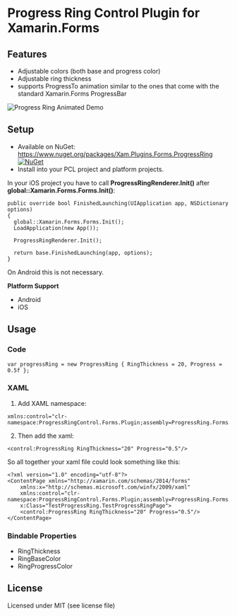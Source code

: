 # Progress Ring Control Plugin for Xamarin.Forms

## Features
* Adjustable colors (both base and progress color)
* Adjustable ring thickness
* supports ProgressTo animation similar to the ones that come with the standard Xamarin.Forms ProgressBar

![Progress Ring Animated Demo](https://raw.githubusercontent.com/AndreasHennig/ProgressRingPlugin/master/images/ProgressRingAnimatedDemo.gif)

## Setup

* Available on NuGet: https://www.nuget.org/packages/Xam.Plugins.Forms.ProgressRing [![NuGet](https://img.shields.io/nuget/v/Xam.Plugins.Forms.ProgressRing.svg?label=NuGet)](https://www.nuget.org/packages/Xam.Plugins.Forms.ProgressRing/)
* Install into your PCL project and platform projects.

In your iOS project you have to call __ProgressRingRenderer.Init()__ after __global::Xamarin.Forms.Forms.Init()__:
```
public override bool FinishedLaunching(UIApplication app, NSDictionary options)
{
  global::Xamarin.Forms.Forms.Init();
  LoadApplication(new App());
  
  ProgressRingRenderer.Init();

  return base.FinishedLaunching(app, options);
}
```

On Android this is not necessary.

**Platform Support**
* Android
* iOS

## Usage

### Code
```
var progressRing = new ProgressRing { RingThickness = 20, Progress = 0.5f };
```

### XAML
1. Add XAML namespace:
```
xmlns:control="clr-namespace:ProgressRingControl.Forms.Plugin;assembly=ProgressRing.Forms.Plugin"
```

2. Then add the xaml:
```
<control:ProgressRing RingThickness="20" Progress="0.5"/>
```
So all together your xaml file could look something like this:
```
<?xml version="1.0" encoding="utf-8"?>
<ContentPage xmlns="http://xamarin.com/schemas/2014/forms"
    xmlns:x="http://schemas.microsoft.com/winfx/2009/xaml"
    xmlns:control="clr-namespace:ProgressRingControl.Forms.Plugin;assembly=ProgressRing.Forms.Plugin"
    x:Class="TestProgressRing.TestProgressRingPage">
	<control:ProgressRing RingThickness="20" Progress="0.5"/>
</ContentPage>

```

### Bindable Properties
* RingThickness
* RingBaseColor
* RingProgressColor

## License
Licensed under MIT (see license file)
